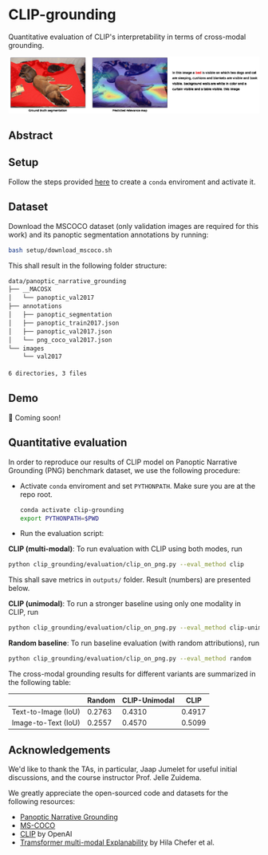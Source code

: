 # CLIP-grounding
Quantitative evaluation of CLIP's interpretability in terms of cross-modal grounding.

![Sample qualitative result](./media/sample.gif)

## Abstract

## Setup

Follow the steps provided [here](./setup/README.md) to create a `conda` enviroment and activate it.

## Dataset

Download the MSCOCO dataset (only validation images are required for this work) and its panoptic segmentation annotations by running:

```zsh
bash setup/download_mscoco.sh
```

This shall result in the following folder structure:

```zsh
data/panoptic_narrative_grounding
├── __MACOSX
│   └── panoptic_val2017
├── annotations
│   ├── panoptic_segmentation
│   ├── panoptic_train2017.json
│   ├── panoptic_val2017.json
│   └── png_coco_val2017.json
└── images
    └── val2017

6 directories, 3 files
```

<!-- 2. (Optional) Pre-process the data as instructed in the [official panoptic narrative grounding repo](https://github.com/BCV-Uniandes/PNG). See [Appendix A](#appA) for sample instructions to run this on a Mac CPU machine. This shall create `data/panoptic_narrative_grounding/annotations/png_coco_val2017_dataloader.json` file. Note that we run this step only for `val2017` split and not the training set. -->


## Demo

:date:  Coming soon!


## Quantitative evaluation

In order to reproduce our results of CLIP model on Panoptic Narrative Grounding (PNG) benchmark dataset, we use the following procedure:
* Activate `conda` enviroment and set `PYTHONPATH`. Make sure you are at the repo root.
    ```sh
    conda activate clip-grounding
    export PYTHONPATH=$PWD
    ```
* Run the evaluation script:

**CLIP (multi-modal)**: To run evaluation with CLIP using both modes, run
```sh
python clip_grounding/evaluation/clip_on_png.py --eval_method clip
```
This shall save metrics in `outputs/` folder. Result (numbers) are presented below.
<!-- ```console
TEXT2IMAGE METRICS: {'iou': 0.4892}
IMAGE2TEXT METRICS: {'iou': 0.5015}
``` -->

**CLIP (unimodal)**: To run a stronger baseline using only one modality in CLIP, run
```sh
python clip_grounding/evaluation/clip_on_png.py --eval_method clip-unimodal
```

**Random baseline**: To run baseline evaluation (with random attributions), run
```sh
python clip_grounding/evaluation/clip_on_png.py --eval_method random
```

The cross-modal grounding results for different variants are summarized in the following table:

<center>

|                     | Random | CLIP-Unimodal | CLIP   |
|---------------------|--------|---------------|--------|
| Text-to-Image (IoU) | 0.2763 |     0.4310    | 0.4917 |
| Image-to-Text (IoU) | 0.2557 |     0.4570    | 0.5099 |

</center>


<!-- ## Appendix

### A. Pre-processing data based on Panoptic Narrative Grounding <a class="anchor" id="appA"></a>

* Clone the repo [PNG](https://github.com/BCV-Uniandes/PNG)
* Create `conda` environment and install dependencies:
    ```sh
    conda create -n png -y python=3.6
    conda activate png

    pip install torch==1.7.1 torchvision==0.8.2 torchaudio==0.7.2
    pip install tqdm scipy

    # This failed initially on Mac and needed
    # `brew install mpich` to be run before this
    pip install mpi4py
    pip install scikit-image
    pip install boto3 requests
    ```
* Change the script to only run for `val2017` split: Change line 34 in `data/pre_process.py` as:
    ```python
    # splits = ["train2017", "val2017"]
    splits = ["val2017"]
    ```
* Run the script:
    ```sh
    cd data/
    python pre_process.py --data_dir /path/to/CLIP-grounding/repo/data/panoptic_narrative_grounding/
    ```
    This step takes about 10 minutes to run (only for `val2017` split). -->


## Acknowledgements

We'd like to thank the TAs, in particular, Jaap Jumelet for useful initial discussions, and the course instructor Prof. Jelle Zuidema.

We greatly appreciate the open-sourced code and datasets for the following resources:
* [Panoptic Narrative Grounding](https://bcv-uniandes.github.io/panoptic-narrative-grounding/)
* [MS-COCO](https://cocodataset.org/#download)
* [CLIP](https://github.com/openai/CLIP) by OpenAI
* [Tramsformer multi-modal Explanability](https://github.com/hila-chefer/Transformer-MM-Explainability) by Hila Chefer et al.
